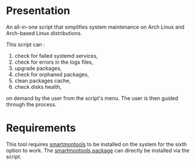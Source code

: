 # Presentation
An all-in-one script that simplifies system maintenance on Arch Linux and Arch-based Linux distributions.

This script can :
1. check for failed systemd services,
2. check for errors in the logs files,
3. upgrade packages,
4. check for orphaned packages,
5. clean packages cache,
6. check disks health,

on demand by the user from the script's menu. The user is then guided through the process.


# Requirements 

This tool requires [smartmontools](https://wiki.archlinux.org/title/S.M.A.R.T.) to be installed on the system for the sixth option to work. The [smartmontools package](https://archlinux.org/packages/extra/x86_64/smartmontools/) can directly be installed via the script.

